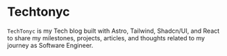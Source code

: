 # Techtonyc

`TechTonyc` is my Tech blog built with Astro, Tailwind, Shadcn/UI, and React to share my milestones, projects, articles, and thoughts related to my journey as Software Engineer.

